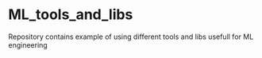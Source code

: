 # ML_tools_and_libs
Repository contains example of using different tools and libs usefull for ML engineering
